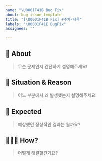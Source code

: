 ```yaml
---
name: "\U0001F41B Bug Fix"
about: bug issue template
title: "[\U0001F41B Fix] #주차-제목"
labels: "\U0001F41E BugFix"
assignees: ''

---
```


## 🐛 About
> 무슨 문제인지 간단하게 설명해주세요!

## 🤔 Situation & Reason
> 어느 부분에서 왜 발생했는지 설명해주세요!

## 🤔 Expected
> 예상헀던 정상적인 결과는 뭘까요?

## 🤷🏼‍♂️ How?
> 어떻게 해결할건가요?
